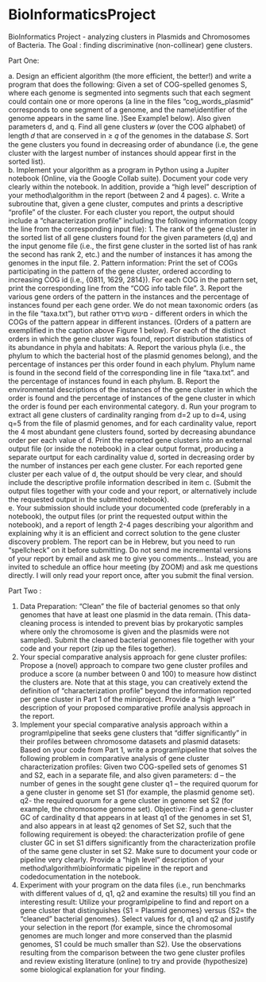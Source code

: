 # BioInformaticsProject
BioInformatics Project - analyzing clusters in Plasmids and Chromosomes of Bacteria.
The Goal : finding discriminative (non-collinear) gene clusters.

Part One:

a. Design an efficient algorithm (the more efficient, the better!) and write a program that does the following: Given a set of COG-spelled genomes S, where each genome is segmented into segments such that each segment could contain one or more operons (a line in the files “cog_words_plasmid” corresponds to one segment of a genome, and the name\identifier of the genome appears in the same line. )See Example1 below). Also given parameters d, and q. Find all gene clusters 𝑤 (over the COG alphabet) of length 𝑑 that are conserved in ≥ 𝑞 of the genomes in the database 𝑆. Sort the gene clusters you found in decreasing order of abundance (i.e, the gene cluster with the largest number of instances should appear first in the sorted list).  
b. Implement your algorithm as a program in Python using a Jupiter notebook (Online, via the Google Collab suite).  Document your code very clearly within the notebook. In addition, provide a “high level” description of your method\algorithm in the report (between 2 and 4 pages). 
c. Write a subroutine that, given a gene cluster, computes and prints a descriptive “profile” of the cluster. For each cluster you report, the output should include a “characterization profile” including the following information (copy the line from the corresponding input file):  1. The rank of the gene cluster in the sorted list of all gene clusters found for the given parameters (d,q) and the input genome file (i.e., the first gene cluster in the sorted list of has rank the second has rank 2, etc.) and the number of instances it has among the  genomes in the input file. 2. Pattern information:  Print the set of COGs participating in the pattern of the gene cluster, ordered according to increasing COG id (i.e., {0811, 1629, 2814}).  For each COG in the pattern set, print the corresponding line from the “COG info table file”. 3. Report the various gene orders of the pattern in the instances and the percentage of instances found per each gene order. We do not mean taxonomic orders (as in the file “taxa.txt”), but rather  םינוש םירדס - different orders in which the COGs of the pattern appear in different instances. (Orders of a pattern are exemplified in the caption above Figure 1 below). For each of the distinct orders in which the gene cluster was found, report  distribution statistics of its abundance in phyla and habitats: A. Report the various phyla (i.e., the phylum to which the bacterial host of the plasmid genomes belong), and the percentage of instances per this order found in each phylum. Phylum name  is found in the second field of the corresponding line in file “taxa.txt”.  and the percentage of instances found in each phylum. 
B. Report the environmental descriptions of the instances of the gene cluster in which the order is found and the percentage of instances of the gene cluster in which the order is found per each environmental category. 
d. Run your program to extract all gene clusters of cardinality ranging from d=2 up to d=4, using q=5 from the file of plasmid genomes, and for each cardinality value,  report the 4 most abundant gene clusters found, sorted by decreasing abundance order per each value of d.  Print the reported gene clusters into an external output file (or inside the notebook) in a clear output format, producing a separate ourtput for each cardinality value d, sorted in decreasing order by the number of instances per each gene cluster. For each reported gene cluster per each value of d, the output should be very clear, and should include the descriptive profile information described in item c. (Submit the output files together with your code and your report, or alternatively include the requested output in the submitted notebook).  
e. Your submission should include your documented code (preferably in a notebook), the output files (or print the requested output within the notebook), and a report of length 2-4 pages describing your algorithm and explaining why it is an efficient and correct solution to the gene cluster discovery problem.  The report can be in Hebrew, but you need to run “spellcheck” on it before submitting. Do not send me incremental versions of your report by email and ask me to give you comments... Instead, you are invited to schedule an office hour meeting (by ZOOM) and ask me questions directly. I will only read your report once, after you submit the final version. 

Part Two :

1. Data Preparation: “Clean” the file of bacterial genomes so that only genomes that have at least one plasmid in the data remain. (This data-cleaning process is intended to prevent bias by prokaryotic samples where only the chromosome is given and the plasmids were not sampled). Submit the cleaned bacterial genomes file together with your code and your report (zip up the files together).
2. Your special comparative analysis approach for gene cluster profiles: Propose a (novel) approach to compare two gene cluster profiles  and produce a score (a number between 0 and 100) to measure how distinct the clusters are. Note that at this stage, you can creatively extend the definition of “characterization profile” beyond the information reported per gene cluster in Part 1 of the miniproject.  Provide a “high level” description of your proposed comparative profile analysis approach in the report.
3. Implement your special comparative analysis approach within a program\pipeline that seeks gene clusters that “differ significantly” in their profiles between chromosome datasets and plasmid datasets:   Based on your code from Part 1, write a program\pipeline that solves the following problem in comparative analysis of gene cluster characterization profiles:  Given two COG-spelled sets of genomes S1 and S2, each in a separate file, and also given parameters: d – the number of genes in the sought gene cluster q1 – the required quorum for a gene cluster in genome set S1 (for example, the plasmid genome set). q2-  the required quorum for a gene cluster in genome set S2 (for example, the chromosome genome set). Objective: Find a gene-cluster GC  of cardinality d  that appears in at least q1 of the genomes in set S1, and also appears in at least q2 genomes of Set S2, such that the following requirement is obeyed: the characterization profile of gene cluster GC in set S1 differs significantly from the characterization profile of the same gene cluster in set S2.   Make sure to document your code or pipeline very clearly. Provide a “high level” description of your method\algorithm\bioinformatic pipeline in the report and codedocumentation in the notebook.
4. Experiment  with your program on the data files (i.e., run benchmarks with different values of d, q1, q2 and examine the results) till you find an interesting result:  Utilize your program\pipeline to find and report on a gene cluster that distinguishes  {S1 = Plasmid genomes}  versus {S2= the “cleaned” bacterial genomes}. Select values for d, q1 and q2 and justify your selection in the report (for example, since the chromosomal genomes are much longer and more conserved than the plasmid genomes, S1 could be much smaller than S2). Use the observations resulting from the comparison between the two gene cluster profiles and review existing literature (online) to try and provide (hypothesize) some biological explanation for your finding.

